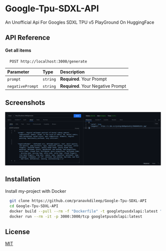 
# Google-Tpu-SDXL-API

An Unofficial Api For Googles SDXL TPU v5 PlayGround On HuggingFace



## API Reference

#### Get all items

```http
  POST http://localhost:3000/generate
```

| Parameter | Type     | Description                |
| :-------- | :------- | :------------------------- |
| `prompt` | `string` | **Required**. Your Prompt |
| `negativePrompt` | `string` | **Required**. Your Negative Prompt |


## Screenshots

![App Screenshot](https://github.com/pranavkdileep/Google-Tpu-SDXL-API/blob/main/docs/Screenshot%20from%202024-02-01%2021-48-45.png?raw=true)


## Installation

Install my-project with Docker

```bash
  git clone https://github.com/pranavkdileep/Google-Tpu-SDXL-API
  cd Google-Tpu-SDXL-API
  docker build --pull --rm -f "Dockerfile" -t googletpusdxlapi:latest "."
  docker run --rm -it -p 3000:3000/tcp googletpusdxlapi:latest
```
    
## License

[MIT](https://choosealicense.com/licenses/mit/)

